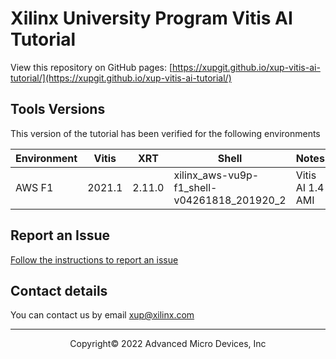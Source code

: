 # Xilinx University Program Vitis AI Tutorial

View this repository on GitHub pages: [https://xupgit.github.io/xup-vitis-ai-tutorial/](https://xupgit.github.io/xup-vitis-ai-tutorial/)

## Tools Versions

This version of the tutorial has been verified for the following environments


| Environment | Vitis | XRT | Shell | Notes |
|-------------|-------|-----|-------|-------|
| AWS F1 | 2021.1  | 2.11.0  | xilinx_aws-vu9p-f1_shell-v04261818_201920_2| Vitis AI 1.4 AMI |


## Report an Issue

[Follow the instructions to report an issue](docs/report_issues.md)

## Contact details

You can contact us by email [xup@xilinx.com](mailto:xup@xilinx.com)

---------------------------------------
<p align="center">Copyright&copy; 2022 Advanced Micro Devices, Inc</p>
